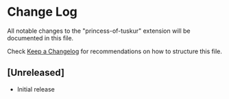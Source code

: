 # Change Log

All notable changes to the "princess-of-tuskur" extension will be documented in this file.

Check [Keep a Changelog](http://keepachangelog.com/) for recommendations on how to structure this file.

## [Unreleased]

- Initial release

